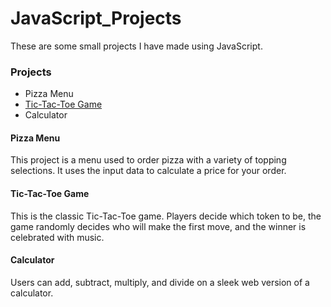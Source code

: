 <h1>JavaScript_Projects</h1>

These are some small projects I have made using JavaScript.

<h3>Projects</h3>

<ul>
 <li>Pizza Menu</li>
 <li><a href="https://github.com/josephlister/JavaScript_Projects/tree/main/TicTacToe">Tic-Tac-Toe Game</a></li>
 <li>Calculator</li>
</ul>

<h4>Pizza Menu</h4>

This project is a menu used to order pizza with a variety of topping selections.  It uses the input data to calculate a price for your order.

<h4>Tic-Tac-Toe Game</h4>

This is the classic Tic-Tac-Toe game.  Players decide which token to be, the game randomly decides who will make the first move, and the winner is celebrated with music.

<h4>Calculator</h4>

Users can add, subtract, multiply, and divide on a sleek web version of a calculator.
